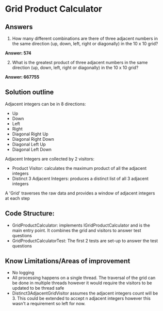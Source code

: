 # Grid Product Calculator

## Answers

1. How many different combinations are there of three adjacent numbers in the same
direction (up, down, left, right or diagonally) in the 10 x 10 grid?

**Answer: 574**

2. What is the greatest product of three adjacent numbers in the same direction (up,
down, left, right or diagonally) in the 10 x 10 grid?

**Answer: 667755**

## Solution outline

Adjacent integers can be in 8 directions:
- Up
- Down
- Left
- Right
- Diagonal Right Up
- Diagonal Right Down
- Diagonal Left Up
- Diagonal Left Down

Adjacent Integers are collected by 2 visitors:
- Product Visitor: calculates the maximum product of all the adjacent integers
- Distinct 3 Adjacent Integers: produces a distinct list of all 3 adjacent integers

A 'Grid' traverses the raw data and provides a window of adjacent integers at each step

## Code Structure:

- GridProductCalculator: implements IGridProductCalculator and is the main entry point. It combines the grid and visitors to answer test questions
- GridProductCalculatorTest: The first 2 tests are set-up to answer the test questions
	
## Know Limitations/Areas of improvement
- No logging 
- All processing happens on a single thread. The traversal of the grid can be done in multiple threads however it would require the visitors to be updated to be thread safe
- Distinct3AdjacentGridVisitor assumes the adjacent integers count will be 3. This could be extended to accept n adjacent integers however this wasn't a requirement so left for now.
